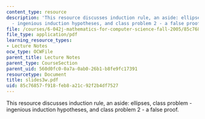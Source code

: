 ```yaml
---
content_type: resource
description: 'This resource discusses induction rule, an aside: ellipses, class problem
  - ingenious induction hypotheses, and class problem 2 - a false proof.'
file: /courses/6-042j-mathematics-for-computer-science-fall-2005/85c76857f918feb8a21c92f2b4df7527_slides3w.pdf
file_type: application/pdf
learning_resource_types:
- Lecture Notes
ocw_type: OCWFile
parent_title: Lecture Notes
parent_type: CourseSection
parent_uid: 560d0fc0-0a7a-0ab0-26b1-b8fe9fc17391
resourcetype: Document
title: slides3w.pdf
uid: 85c76857-f918-feb8-a21c-92f2b4df7527
---
```

This resource discusses induction rule, an aside: ellipses, class problem - ingenious induction hypotheses, and class problem 2 - a false proof.

